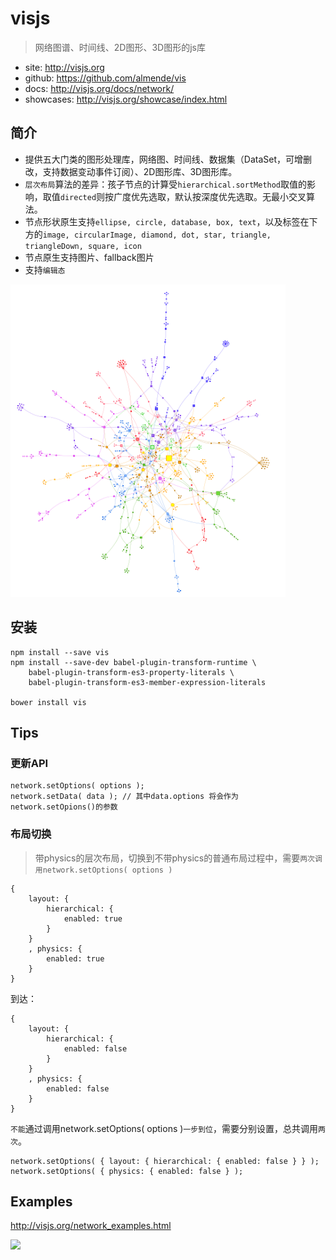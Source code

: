 # visjs

> 网络图谱、时间线、2D图形、3D图形的js库

* site: <http://visjs.org>
* github: <https://github.com/almende/vis>
* docs: <http://visjs.org/docs/network/>
* showcases: <http://visjs.org/showcase/index.html>

## 简介

* 提供五大门类的图形处理库，网络图、时间线、数据集（DataSet，可增删改，支持数据变动事件订阅）、2D图形库、3D图形库。
* `层次布局`算法的差异：孩子节点的计算受`hierarchical.sortMethod`取值的影响，取值`directed`则按广度优先选取，默认按深度优先选取。无最小交叉算法。
* 节点形状原生支持`ellipse, circle, database, box, text`，以及标签在下方的`image, circularImage, diamond, dot, star, triangle, triangleDown, square, icon`
* 节点原生支持图片、fallback图片
* 支持`编辑态`

 <img src="./img/vis-showcase-kenedict.png" style="max-height:500px"> 



## 安装

    npm install --save vis
    npm install --save-dev babel-plugin-transform-runtime \
        babel-plugin-transform-es3-property-literals \
        babel-plugin-transform-es3-member-expression-literals

    bower install vis


## Tips

### 更新API

    network.setOptions( options );
    network.setData( data ); // 其中data.options 将会作为 network.setOpions()的参数


### 布局切换

> 带physics的层次布局，切换到不带physics的普通布局过程中，需要`两次调用network.setOptions( options )`

    {
        layout: {
            hierarchical: {
                enabled: true
            }
        }
        , physics: {
            enabled: true
        }
    } 

到达：

    {
        layout: {
            hierarchical: {
                enabled: false
            }
        }
        , physics: {
            enabled: false
        }
    } 

`不能`通过调用network.setOptions( options )`一步到位`，需要分别设置，总共调用`两次`。

    network.setOptions( { layout: { hierarchical: { enabled: false } } );
    network.setOptions( { physics: { enabled: false } );




## Examples

<http://visjs.org/network_examples.html>

 <img src="./img/vis-examples.png">

